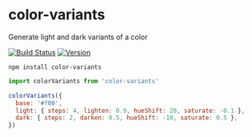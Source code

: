 # color-variants

Generate light and dark variants of a color

[![Build Status][build-badge]][build]
[![Version][version-badge]][npm]

[build-badge]: https://img.shields.io/travis/colebemis/color-variants/master.svg?style=flat-square
[build]: https://travis-ci.org/colebemis/color-variants

[version-badge]: https://img.shields.io/npm/v/color-variants.svg?style=flat-square
[npm]: https://www.npmjs.com/package/color-variants

```shell
npm install color-variants
```

```js
import colorVariants from 'color-variants'

colorVariants({
  base: '#f00',
  light: { steps: 4, lighten: 0.9, hueShift: 20, saturate: -0.1 },
  dark: { steps: 2, darken: 0.5, hueShift: -10, saturate: 0.5 },
})
```

